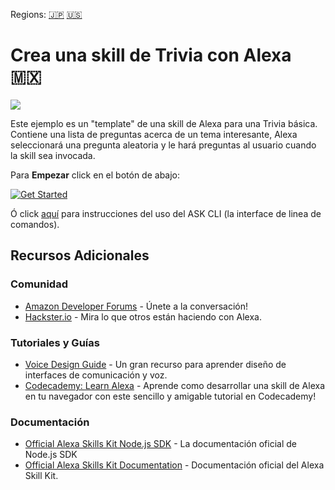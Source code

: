 Regions: [🇯🇵](../../tree/ja-JP) [🇺🇸](../../tree/en-US)



#  Crea una skill de Trivia con Alexa 🇲🇽
<img src="https://m.media-amazon.com/images/G/01/mobile-apps/dex/alexa/alexa-skills-kit/tutorials/fact/header._TTH_.png" />



Este ejemplo es un "template" de una skill de Alexa para una Trivia básica. Contiene una lista de preguntas acerca de un tema interesante, Alexa seleccionará una pregunta aleatoria y le hará preguntas al usuario cuando la skill sea invocada.

<!-- If you would like to see an example of this skill in action, you can enable the [Gloucester Facts](https://www.amazon.com/Robert-McCauley-Gloucester-Facts/dp/B01I5MOIA2/) from the [Alexa Skill Store](http://amazon.com/skills). -->


Para **Empezar** click en el botón de abajo:

[![Get Started](https://camo.githubusercontent.com/db9b9ce26327ad3bac57ec4daf0961a382d75790/68747470733a2f2f6d2e6d656469612d616d617a6f6e2e636f6d2f696d616765732f472f30312f6d6f62696c652d617070732f6465782f616c6578612f616c6578612d736b696c6c732d6b69742f7475746f7269616c732f67656e6572616c2f627574746f6e732f627574746f6e5f6765745f737461727465642e5f5454485f2e706e67)](./instructions/1-voice-user-interface.md)

Ó click [aquí](./instructions/7-cli.md) para instrucciones del uso del ASK CLI (la interface de linea de comandos).

## Recursos Adicionales

### Comunidad
* [Amazon Developer Forums](https://forums.developer.amazon.com/spaces/165/index.html) - Únete a la conversación!
* [Hackster.io](https://www.hackster.io/amazon-alexa) - Mira lo que otros están haciendo con Alexa.

### Tutoriales y Guías
* [Voice Design Guide](https://developer.amazon.com/designing-for-voice/) - Un gran recurso para aprender diseño de interfaces de comunicación y voz.
* [Codecademy: Learn Alexa](https://www.codecademy.com/learn/learn-alexa) - Aprende como desarrollar una skill de Alexa en tu navegador con este sencillo y amigable tutorial en Codecademy!

### Documentación
* [Official Alexa Skills Kit Node.js SDK](https://www.npmjs.com/package/ask-sdk) - La documentación oficial de Node.js SDK
*  [Official Alexa Skills Kit Documentation](https://developer.amazon.com/docs/ask-overviews/build-skills-with-the-alexa-skills-kit.html) - Documentación oficial del Alexa Skill Kit.
